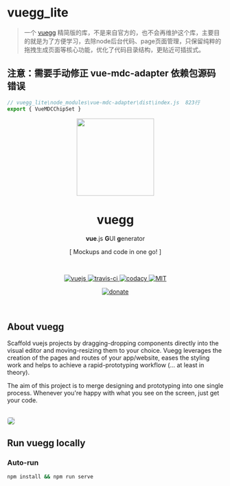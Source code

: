 # vuegg_lite
> 一个 [vuegg](https://github.com/vuegg/vuegg) 精简版的库，不是来自官方的，也不会再维护这个库，主要目的就是为了方便学习，去除node后台代码、page页面管理，只保留纯粹的拖拽生成页面等核心功能，优化了代码目录结构，更贴近可插拔式。


## 注意：需要手动修正 vue-mdc-adapter 依赖包源码错误
```javascript
// vuegg_lite\node_modules\vue-mdc-adapter\dist\index.js  823行
export { VueMDCChipSet }
```


<p align="center">
  <a href="https://vuegg.github.io/" target="_blank">
    <img width="180" src="https://vuegg.github.io/static/vuegg-fam.svg">
  </a>
</p>
<h1 align="center">vuegg</h1>
<p align="center"><strong>vue</strong>.js <strong>G</strong>UI <strong>g</strong>enerator</p>
<p align="center">[ Mockups and code in one go! ]</p>

</br>

<p align="center">
  <a href="https://github.com/vuejs/vue">
    <img src="https://img.shields.io/badge/vue-%5E2.5-41b883.svg?style=for-the-badge&longCache=true" alt="vuejs">
  </a>
  <a href="https://travis-ci.org/vuegg/vuegg/branches">
    <img src="https://api.travis-ci.org/vuegg/vuegg.svg?style=for-the-badge" alt="travis-ci">
  </a>
  <a href="https://www.codacy.com/app/alxpez/vuegg">
    <img src="https://api.codacy.com/project/badge/Grade/de93a9efffb4481f98c1201916dbe98f?style=for-the-badge" alt="codacy">
  </a>
  <a href="https://github.com/vuegg/vuegg/blob/master/LICENSE">
    <img src="https://img.shields.io/badge/license-MIT-green.svg?style=for-the-badge&longCache=true" alt="MIT">
  </a>
</p>

<p align="center">
  <a href="https://github.com/vuegg/vuegg#donate">
    <img src="https://img.shields.io/badge/%E2%9D%A4%EF%B8%8Fdonate-red.svg?longCache=true" alt="donate">
  </a>
</p>

</br>

## About vuegg

Scaffold vuejs projects by dragging-dropping components directly into the visual editor and moving-resizing them to your choice. Vuegg leverages the creation of the pages and routes of your app/website, eases the styling work and helps to achieve a rapid-prototyping workflow (... at least in theory).

The aim of this project is to merge designing and prototyping into one single process. Whenever you're happy with what you see on the screen, just get your code.

</br>

<img style="border: 1px solid #e0e0e0; border-radius: 5px" src="https://vuegg.github.io/static/editor.png">

</br>

## Run vuegg locally

### Auto-run
``` bash
npm install && npm run serve
```
</br>
